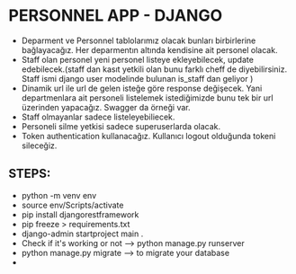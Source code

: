 # PERSONNEL APP - DJANGO

* Deparment ve Personnel tablolarımız olacak bunları birbirlerine bağlayacağız. Her deparmentın altında kendisine ait personel olacak.
* Staff olan personel yeni personel listeye ekleyebilecek, update edebilecek.(staff dan kasıt yetkili olan bunu farklı cheff de diyebilirsiniz. Staff ismi django user modelinde bulunan is_staff dan geliyor )
* Dinamik url ile url de gelen isteğe göre response değişecek. Yani departmenlara ait personeli listelemek istediğimizde bunu tek bir url üzerinden yapacağız. Swagger da örneği var.
* Staff olmayanlar sadece listeleyebiliecek.
* Personeli silme yetkisi sadece superuserlarda olacak.
* Token authentication kullanacağız. Kullanıcı logout olduğunda tokeni sileceğiz.

## STEPS:

- python -m venv env
- source env/Scripts/activate
- pip install djangorestframework
- pip freeze > requirements.txt
- django-admin startproject main .
- Check if it's working or not --> python manage.py runserver
- python manage.py migrate --> to migrate your database
- 
